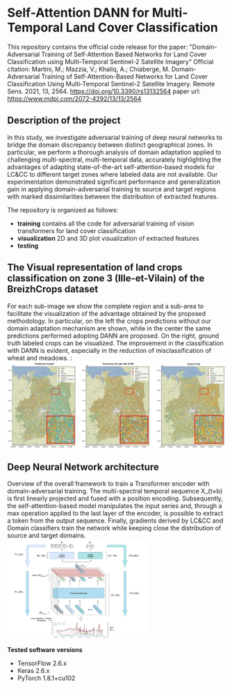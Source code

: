 # Self-Attention DANN for Multi-Temporal Land Cover Classification
This repository contains the official code release for the paper: "Domain-Adversarial Training of Self-Attention Based Networks for Land Cover Classification using Multi-Temporal Sentinel-2 Satellite Imagery" 
Official citation: Martini, M.; Mazzia, V.; Khaliq, A.; Chiaberge, M. Domain-Adversarial Training of Self-Attention-Based Networks for Land Cover Classification Using Multi-Temporal Sentinel-2 Satellite Imagery. Remote Sens. 2021, 13, 2564. https://doi.org/10.3390/rs13132564
paper url: https://www.mdpi.com/2072-4292/13/13/2564

## Description of the project
In this study, we investigate adversarial training of deep neural networks to bridge the domain discrepancy between distinct geographical zones. In particular, we perform a thorough analysis of domain adaptation applied to challenging multi-spectral, multi-temporal data, accurately highlighting the advantages of adapting state-of-the-art self-attention-based models for LC&CC to different target zones where labeled data are not available. Our experimentation demonstrated significant performance and generalization gain in applying domain-adversarial training to source and target regions with marked dissimilarities between the distribution of extracted features.

The repository is organized as follows:
- **training** contains all the code for adversarial training of vision transformers for land cover classification
- **visualization** 2D and 3D plot visualization of extracted features
- **testing** 

## The Visual representation of land crops classification on zone 3 (Ille-et-Vilain) of the BreizhCrops dataset
For each sub-image we show the complete region and a sub-area to facilitate the visualization of the advantage obtained by the proposed methodology. In particular, on the left the crops predictions without our domain adaptation mechanism are shown, while in the center the same predictions performed adopting DANN are proposed. On the right, ground truth labeled crops can be visualized. The improvement in the classification with DANN is evident, especially in the reduction of misclassification of wheat and meadows. :
![alt text](/images/map_zone3.jpg "Ille-et-Vilain Map Classification")

## Deep Neural Network architecture
Overview of the overall framework to train a Transformer encoder with domain-adversarial training. The multi-spectral temporal sequence X_{t×b} is first linearly projected and fused with a position encoding. Subsequently, the self-attention-based model manipulates the input series and, through a max operation applied to the last layer of the encoder, is possible to extract a token from the output sequence. Finally, gradients derived by LC&CC and Domain classifiers train the network while keeping close the distribution of source and target domains. 
<img src="/images/dann_transformer.png" width="65%" height="65%">

**Tested software versions**
- TensorFlow 2.6.x
- Keras 2.6.x
- PyTorch 1.8.1+cu102
